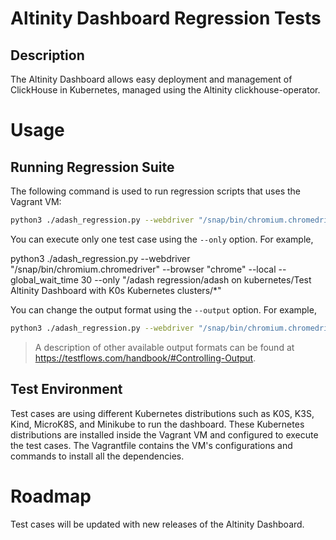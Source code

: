 # Altinity Dashboard Regression Tests


## Description

The Altinity Dashboard allows easy deployment and management of ClickHouse in Kubernetes, managed using the Altinity clickhouse-operator.

# Usage

## Running Regression Suite

The following command is used to run regression scripts that uses the Vagrant VM:

```bash
python3 ./adash_regression.py --webdriver "/snap/bin/chromium.chromedriver" --browser "chrome" --local --global_wait_time 30
```

You can execute only one test case using the `--only` option. For example,

python3 ./adash_regression.py --webdriver "/snap/bin/chromium.chromedriver" --browser "chrome" --local --global_wait_time 30 --only "/adash regression/adash on kubernetes/Test Altinity Dashboard with K0s Kubernetes clusters/*"

You can change the output format using the `--output` option. For example,

```bash
python3 ./adash_regression.py --webdriver "/snap/bin/chromium.chromedriver" --browser "chrome" --local --global_wait_time 30 --output classic
```

> A description of other available output formats can be found at https://testflows.com/handbook/#Controlling-Output.

## Test Environment

Test cases are using different Kubernetes distributions such as K0S, K3S, Kind, MicroK8S, and Minikube to run the dashboard. These Kubernetes distributions are installed inside the Vagrant VM and configured to execute the test cases. The Vagrantfile contains the VM's configurations and commands to install all the dependencies.

# Roadmap

Test cases will be updated with new releases of the Altinity Dashboard.
